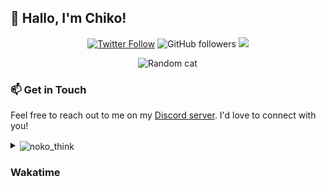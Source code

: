 ## 👋 Hallo, I'm Chiko!

<div align="center">

[![Twitter Follow](https://img.shields.io/twitter/follow/chikoxq?label=Follow)](https://twitter.com/intent/follow?screen_name=chikoxq)
![GitHub followers](https://img.shields.io/github/followers/chikof?label=Follow&style=social)
![](https://komarev.com/ghpvc/?username=chikof&color=blue)

</div>

<a href="https://cataas.com">
<img src="https://cataas.com/cat?type=square" align="right" width="300"alt="Random cat">
</a>

<div><picture><img src="https://raw.githubusercontent.com/carbon-language/carbon-lang/refs/heads/trunk/docs/images/bumper.png" alt=""></picture></div>

### 📫 Get in Touch
Feel free to reach out to me on my [Discord server](https://discord.gg/sejc7TnX6N). I'd love to connect with you!

<details>
<summary>
<img src="https://cdn3.emoji.gg/emojis/64203-noko-think.png" width="35px" height="35px" alt="noko_think" align="center">

### Wakatime
</summary>

<!--START_SECTION:waka-->
![Code Time](http://img.shields.io/badge/Code%20Time-2%2C390%20hrs%202%20mins-blue)

![Profile Views](http://img.shields.io/badge/Profile%20Views-1-blue)

![Lines of code](https://img.shields.io/badge/From%20Hello%20World%20I%27ve%20Written-9.5%20million%20lines%20of%20code-blue)

**🐱 My GitHub Data** 

> 📦 106.2 kB Used in GitHub's Storage 
 > 
> 💼 Opted to Hire
 > 
> 📜 40 Public Repositories 
 > 
> 🔑 32 Private Repositories 
 > 
**I'm a Night 🦉** 

```text
🌞 Morning                933 commits         █░░░░░░░░░░░░░░░░░░░░░░░░   05.18 % 
🌆 Daytime                5676 commits        ████████░░░░░░░░░░░░░░░░░   31.50 % 
🌃 Evening                8487 commits        ████████████░░░░░░░░░░░░░   47.10 % 
🌙 Night                  2923 commits        ████░░░░░░░░░░░░░░░░░░░░░   16.22 % 
```
📅 **I'm Most Productive on Sunday** 

```text
Monday                   2088 commits        ███░░░░░░░░░░░░░░░░░░░░░░   11.59 % 
Tuesday                  1276 commits        ██░░░░░░░░░░░░░░░░░░░░░░░   07.08 % 
Wednesday                2502 commits        ███░░░░░░░░░░░░░░░░░░░░░░   13.89 % 
Thursday                 2605 commits        ████░░░░░░░░░░░░░░░░░░░░░   14.46 % 
Friday                   3370 commits        █████░░░░░░░░░░░░░░░░░░░░   18.70 % 
Saturday                 2394 commits        ███░░░░░░░░░░░░░░░░░░░░░░   13.29 % 
Sunday                   3784 commits        █████░░░░░░░░░░░░░░░░░░░░   21.00 % 
```


📊 **This Week I Spent My Time On** 

```text
🕑︎ Time Zone: Europe/London

💬 Programming Languages: 
Rust                     7 hrs 17 mins       ████████████████████████░   94.28 % 
Other                    13 mins             █░░░░░░░░░░░░░░░░░░░░░░░░   02.82 % 
gitignore                9 mins              ░░░░░░░░░░░░░░░░░░░░░░░░░   01.96 % 
Nix                      1 min               ░░░░░░░░░░░░░░░░░░░░░░░░░   00.43 % 
Makefile                 1 min               ░░░░░░░░░░░░░░░░░░░░░░░░░   00.38 % 

🔥 Editors: 
Neovim                   7 hrs 44 mins       █████████████████████████   100.00 % 

💻 Operating System: 
Linux                    7 hrs 44 mins       █████████████████████████   100.00 % 
```

**I Mostly Code in TypeScript** 

```text
TypeScript               32 repos            ██████████░░░░░░░░░░░░░░░   40.00 % 
Rust                     30 repos            █████████░░░░░░░░░░░░░░░░   37.50 % 
Nix                      6 repos             ██░░░░░░░░░░░░░░░░░░░░░░░   07.50 % 
Lua                      3 repos             █░░░░░░░░░░░░░░░░░░░░░░░░   03.75 % 
Svelte                   1 repo              ░░░░░░░░░░░░░░░░░░░░░░░░░   01.25 % 
```




 Last Updated on 09/07/2025 01:12:51 UTC
<!--END_SECTION:waka-->

</details>

<!--
<p align="center">
     <a href="https://discord.gg/HhybNhchcC"><img src="https://invidget.switchblade.xyz/sejc7TnX6N" align="center" ><a>
</p> 
-->
